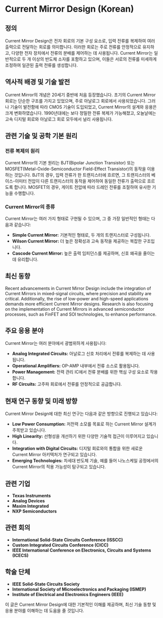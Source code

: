 # Current Mirror Design (Korean)

## 정의

Current Mirror Design은 전자 회로의 기본 구성 요소로, 입력 전류를 복제하여 여러 출력으로 전달하는 회로를 의미합니다. 이러한 회로는 주로 전류를 안정적으로 유지하고, 다양한 전자 장치에서 전류의 분배를 제어하는 데 사용됩니다. Current Mirror는 일반적으로 두 개 이상의 반도체 소자를 포함하고 있으며, 이들은 서로의 전류를 미세하게 조정하여 일관된 출력 전류를 생성합니다.

## 역사적 배경 및 기술 발전

Current Mirror의 개념은 20세기 중반에 처음 등장했습니다. 초기의 Current Mirror 회로는 단순한 구조를 가지고 있었으며, 주로 아날로그 회로에서 사용되었습니다. 그러나 기술이 발전함에 따라 CMOS 기술이 도입되었고, Current Mirror의 설계와 응용은 크게 변화하였습니다. 1990년대에는 보다 정밀한 전류 복제가 가능해졌고, 오늘날에는 고속 디지털 회로와 아날로그 회로 모두에서 널리 사용됩니다.

## 관련 기술 및 공학 기본 원리

### 전류 복제의 원리

Current Mirror의 기본 원리는 BJT(Bipolar Junction Transistor) 또는 MOSFET(Metal-Oxide-Semiconductor Field-Effect Transistor)의 동작을 이용하는 것입니다. BJT의 경우, 입력 전류가 한 트랜지스터에 흐르면, 그 트랜지스터의 베이스-이미터 전압이 다른 트랜지스터의 동작을 제어하여 동일한 전류가 출력으로 흐르도록 합니다. MOSFET의 경우, 게이트 전압에 따라 드레인 전류를 조절하여 유사한 기능을 수행합니다.

### Current Mirror의 종류

Current Mirror는 여러 가지 형태로 구현될 수 있으며, 그 중 가장 일반적인 형태는 다음과 같습니다:

- **Simple Current Mirror:** 기본적인 형태로, 두 개의 트랜지스터로 구성됩니다.
- **Wilson Current Mirror:** 더 높은 정확성과 고속 동작을 제공하는 복잡한 구조입니다.
- **Cascode Current Mirror:** 높은 출력 임피던스를 제공하며, 신호 왜곡을 줄이는 데 유리합니다.

## 최신 동향

Recent advancements in Current Mirror Design include the integration of Current Mirrors in mixed-signal circuits, where precision and stability are critical. Additionally, the rise of low-power and high-speed applications demands more efficient Current Mirror designs. Research is also focusing on the implementation of Current Mirrors in advanced semiconductor processes, such as FinFET and SOI technologies, to enhance performance.

## 주요 응용 분야

Current Mirror는 여러 분야에서 광범위하게 사용됩니다:

- **Analog Integrated Circuits:** 아날로그 신호 처리에서 전류를 복제하는 데 사용됩니다.
- **Operational Amplifiers:** OP-AMP 내부에서 전류 소스로 활용됩니다.
- **Power Management:** 전력 관리 IC에서 전류 분배를 위한 핵심 구성 요소로 작용합니다.
- **RF Circuits:** 고주파 회로에서 전류를 안정적으로 공급합니다.

## 현재 연구 동향 및 미래 방향

Current Mirror Design에 대한 최신 연구는 다음과 같은 방향으로 진행되고 있습니다:

- **Low Power Consumption:** 저전력 소모를 목표로 하는 Current Mirror 설계가 주목받고 있습니다.
- **High Linearity:** 선형성을 개선하기 위한 다양한 기술적 접근이 이루어지고 있습니다.
- **Integration with Digital Circuits:** 디지털 회로와의 통합을 위한 새로운 Current Mirror 아키텍처가 연구되고 있습니다.
- **Emerging Technologies:** 차세대 반도체 기술, 예를 들어 나노스케일 공정에서의 Current Mirror의 적용 가능성이 탐구되고 있습니다.

## 관련 기업

- **Texas Instruments**
- **Analog Devices**
- **Maxim Integrated**
- **NXP Semiconductors**

## 관련 회의

- **International Solid-State Circuits Conference (ISSCC)**
- **Custom Integrated Circuits Conference (CICC)**
- **IEEE International Conference on Electronics, Circuits and Systems (ICECS)**

## 학술 단체

- **IEEE Solid-State Circuits Society**
- **International Society of Microelectronics and Packaging (ISMEP)**
- **Institute of Electrical and Electronics Engineers (IEEE)**

이 글은 Current Mirror Design에 대한 기본적인 이해를 제공하며, 최신 기술 동향 및 응용 분야를 이해하는 데 도움을 줄 것입니다.